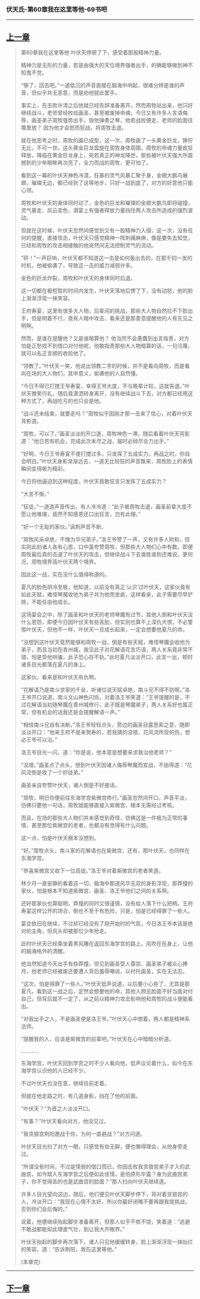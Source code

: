 ### 伏天氏-第60章我在这里等他-69书吧

--------
[上一章](./f4c5e54cebf540be8599ac407515d98e.md)
--------


>
>
>
>第60章我在这里等他
>叶伏天停顿了下，感受着那股精神力量。
>
>精神力是无形的力量，若是由强大的天位境界强者出手，的确能够做到神不知鬼不觉。
>
>“够了，回去吧。”一道低沉的声音直接在脑海中响起，很难分辨是谁的声音，但似乎并无恶意，而是劝他就此罢手。
>
>事实上，在击败许清之后他就已经告辞准备离开，然而周牧站出来，他只好继续战斗，老师曾经败给画圣，甚至被废掉命魂，今日又有许多人言语侮辱，画圣弟子周牧强势出手，毁他弹奏之琴，他若战败便走，老师的脸面往哪里放？
>因为他才会怒而狂战，将周牧击退。
>
>就在他思考之时，周牧的画已成型，这一次，周牧画了一头黄金巨龙，狰狞无比，不可一世，这头黄金巨龙盘旋在周牧身体周围，周牧的命魂力量疯狂释放，降临在黄金巨龙身上，宛若真正的神龙降世，那些被叶伏天强大所震撼到的少年眼眸再次亮了，全力而战的周牧，更可怕了。
>
>看到这一幕的叶伏天神色冷漠，狂暴的灵气风暴汇聚于身，金翅大鹏鸟展翅，璀璨无边，都已经到了这等地步，只好一战到底了，对方的好意他只能心领。
>
>周牧和叶伏天的身体同时动了，金色的巨龙和璀璨的金翅大鹏鸟即将碰撞，灵气暴走、风云变色，酒宴上有强者释放力量挡住两人攻击所造成的强烈波动。
>
>但就在这时候，叶伏天忽然间感觉到又有一股精神力入侵，这一次，没有任何的提醒，直接攻击，叶伏天只感觉精神一阵刺痛麻痹，像是要失去知觉，已经和周牧的攻击相接触的他突然间无法控制灵气的流动。
>
>“砰！”一声巨响，叶伏天都不知道这一击是如何轰出去的，在那千钧一发的时机，他被偷袭了，导致这一击的威力减弱许多。
>
>金色的巨龙炸裂，周牧和叶伏天的身体同时后退。
>
>这一切都在极短暂的时间内发生，叶伏天落地后愣了下，没有动怒，他的脸上渐渐浮现一抹笑容。
>
>王府寿宴，这里有很多大人物，后辈间的挑战，那些大人物自然拉不下脸出手，但是明着不行，竟有人暗中攻击，看来还是那善意提醒他的人有先见之明啊。
>
>然而，是谁在提醒他？又是谁暗算他？
>他当然不会愚蠢到出言指责，对方怕是正愁找不到借口对付他呢，他敢指责那些大人物暗算的话，一句污蔑，就可以名正言顺的收拾他了。
>
>“领教了。”叶伏天一笑，他说出领教二字的时候，并不是看向周牧，而是看向在场的大人物们，其中意义，偷袭他的人自然懂。
>
>“今日不得已打搅王爷寿宴，幸得王爷大度，不与晚辈计较，这就告退。”叶伏天微笑行礼，随后竟潇洒转身离开，没有继续战斗下去，对方都已经用这种方式了，再战吃亏的也只会是他。
>
>“战斗还未结束，就要走吗？”周牧似乎因刚才那一击来了信心，对着叶伏天背影道。
>
>“周牧，可以了。”画圣淡淡的开口道，周牧神色一滞，随后看着叶伏天背影道：“他日若有机会，完成此次未尽之战，届时必倾尽全力出手。”
>
>“好啊，今日王爷寿宴不便打搅过多，只发挥了五成实力，再战之时，你自会明白。”叶伏天身影渐渐远去，一道无比轻狂的声音飘来，周牧脸上的表情瞬间变得极为精彩。
>
>今日将他逼迫到这种程度，叶伏天竟敢狂言只发挥了五成实力？
>
>“大言不惭。”
>
>“狂徒。”一道道声音传出，有人冷冷道：“此子被周牧击退，画圣前辈大度不愿让他难堪，竟然不知感恩还口出狂言，岂有此理。”
>
>“好一个无耻的家伙。”讽刺声音不断。
>
>“周牧风采卓绝，不愧为华兄弟子。”洛王爷赞了一声，又有许多人附和，但实则此刻诸人各有心思，口中虽夸赞周牧，但那些大人物们心中有数，即便周牧最后真的击退了叶伏天的攻击，但继续战斗下去谁胜谁败还难说，更何况，周牧境界高叶伏天两个境界。
>
>因此这一战，实在没什么值得称道的。
>
>夏凡的脸色阴冷至极，他知道，以前没有真正‘认识’过叶伏天，这家伙竟有如此天赋，难怪琴魔收他为弟子并为他而发疯，这样看来，此子需要尽早铲除，不能任由他成长。
>
>这场宴会之中，除了画圣和叶伏天的老师琴魔有过节，其他人倒和叶伏天没什么恩怨，即便今日因叶伏天有些丢脸，但实则也算不上深仇大恨，不必警惕叶伏天，但他不一样，叶伏天一旦成长起来，一定会想要他夏凡的命。
>
>“没想到这叶伏天竟然能够和周牧一战，倒是有些天赋，难怪琴魔会收他为弟子，而且当初在青州城，我见此子对花解语花言巧语，两人关系竟非常不错，怕是受他哄骗，此子恐心存不轨。”此时夏凡淡淡开口，此言一出，顿时诸多目光都落在夏凡的身上。
>
>这家伙，看来是和叶伏天有仇啊。
>
>“花解语乃是南斗世家的千金，听诸位说天赋卓绝，南斗兄不得不防啊。”洛王爷开口说道，南斗文山神色闪烁，对着洛王爷笑道：“王爷提醒的是，不过花解语当初随琴魔在青州城修行，此子既是琴魔弟子，两人关系好也属正常，但有机会的话我还是会提醒解语一声。”
>
>“相信南斗兄自有决断。”洛王爷轻轻点头，旁边的画圣目露思索之意，随即淡淡开口：“他来王府不是来贺寿的，若我猜的没错，花风流所受的伤，想必王爷可以治。”
>
>洛王爷目光一闪，道：“你是说，他本意是想要来求我治他老师？”
>
>“没错。”画圣点了点头，想到叶伏天因诸人侮辱琴魔而宣战，不由得道：“花风流倒是收了一个好徒弟。”
>
>画圣亲自夸赞叶伏天，诸人倒是不好接话。
>
>“周牧，明日你便前往东海学宫紫微宫修行。”画圣忽然间开口，声音平淡，仿佛只要他一句话，周牧就能够直接入紫微宫，根本无需经过考核。
>
>而且，在场的那些大人物们并未感觉到奇怪，仿佛这是一件极为正常的事情，甚至那位紫微宫的老者，也都没有觉得有什么问题。
>
>这一点，怕是叶伏天根本没想到。
>
>“好。”周牧点头，南斗家的花解语也在紫微宫，还有，那叶伏天，也同样在东海学宫。
>
>“恭喜紫微宫又收下一位高徒。”洛王爷对着紫微宫的老者笑道。
>
>林夕月一直安静的看着这一切，脑海中那道风华无双的身影浮现，那莽撞的家伙，怕是根本不知道紫微宫、画圣、洛王爷他们之间的关系啊。
>
>还好那家伙也算聪明，莽撞的同时又很谨慎，没有给人落下什么把柄，王府寿宴这样公开的场合，倒也不至于有危险，只是，怕是已经得罪了一些人。
>
>宴会依旧在继续，不过却已经没有了刚开始时的气氛，今日洛王爷本该是绝对的主角，但风头却被那位少年抢走。
>
>此时叶伏天已经乘坐着黑风雕在返回东海学宫的路上，风吹在在身上，让他的脑海格外的清醒。
>
>他当然知道今天出手有些莽撞，但见到画圣受人尊崇、画圣弟子被众心捧月，他老师已经被废还要遭人背后羞辱嘲讽，以衬托画圣，实在无法忍。
>
>“这次，怕是得罪了一些人。”叶伏天低声说道，以后要小心些了，尤其是那夏凡，看到这一战之后，定然会想要他的命，其他人顾忌脸面不好当面对付自己，但背后就不一定了，从之前以精神力攻击影响他和周牧的战斗便能看出。
>
>“对我出手之人，不是画圣便是洛王爷。”叶伏天心中想着，两人都是精神系法师。
>
>“提醒我的人，应该是紫微宫的前辈吧。”叶伏天在心中暗暗分析道。
>
>…………
>
>东海学宫，叶伏天回到学宫之时不少人看向他，低声议论着什么，如今在东海学宫认识他的人已经不少。
>
>不过叶伏天也没在意，继续往前走着。
>
>但就在他走路之时，有几道身影，挡在了他的前面。
>
>“叶伏天？”为首之人淡淡开口。
>
>“有事？”叶伏天看向对方，他没见过。
>
>“我贪狼宫荆阳邀战于你，为何一直避战？”对方问道。
>
>叶伏天目光扫了对方一眼，只感觉有些无聊，便也懒得理会，从他身旁走过。
>
>“所谓没有时间，不过是懦弱的借口而已，你因击败我贪狼宫弟子才入的武曲宫，如今踏入东海学宫之后便如此怯懦，是怕原形毕露？身为武曲宫弟子，你不觉得丢的也是武曲宫的脸面？”那人扫向叶伏天继续道。
>
>许多人目光望向这边，随后，他们便见叶伏天脚步停下，背对着贪狼宫的人，冷淡开口：“我现在心情不太好，所以你最好闭嘴不要再跟我提挑战，否则你们会后悔的。”
>
>说着，他便继续抬起脚步准备离开，但那人似乎不依不饶，笑着道：“逃避不敢战都能如此理直气壮，到让我大开眼界。”
>
>叶伏天抬起的脚步再次落下，诸人只见他缓缓转身，脸上渐渐浮现一抹灿烂的笑容，道：“告诉荆阳，我在这里等他。”
>
>(本章完)
>
>

--------
[下一章](./3cafa7e7a0e5e6ed6d768de961e55e7e.md)
--------
